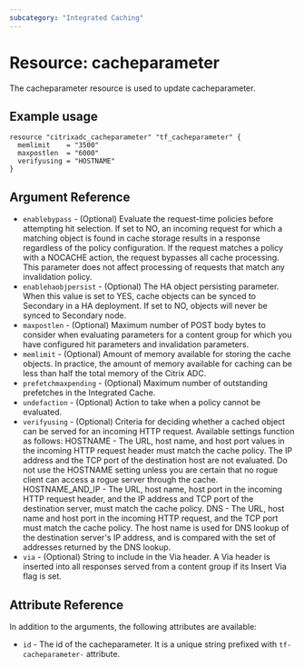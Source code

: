 ```yaml
---
subcategory: "Integrated Caching"
---
```


# Resource: cacheparameter

The cacheparameter resource is used to update cacheparameter.


## Example usage

```hcl
resource "citrixadc_cacheparameter" "tf_cacheparameter" {
  memlimit    = "3500"
  maxpostlen  = "6000"
  verifyusing = "HOSTNAME"
}
```


## Argument Reference

* `enablebypass` - (Optional) Evaluate the request-time policies before attempting hit selection. If set to NO, an incoming request for which a matching object is found in cache storage results in a response regardless of the policy configuration. If the request matches a policy with a NOCACHE action, the request bypasses all cache processing.  This parameter does not affect processing of requests that match any invalidation policy.
* `enablehaobjpersist` - (Optional) The HA object persisting parameter. When this value is set to YES, cache objects can be synced to Secondary in a HA deployment.  If set to NO, objects will never be synced to Secondary node.
* `maxpostlen` - (Optional) Maximum number of POST body bytes to consider when evaluating parameters for a content group for which you have configured hit parameters and invalidation parameters.
* `memlimit` - (Optional) Amount of memory available for storing the cache objects. In practice, the amount of memory available for caching can be less than half the total memory of the Citrix ADC.
* `prefetchmaxpending` - (Optional) Maximum number of outstanding prefetches in the Integrated Cache.
* `undefaction` - (Optional) Action to take when a policy cannot be evaluated.
* `verifyusing` - (Optional) Criteria for deciding whether a cached object can be served for an incoming HTTP request. Available settings function as follows: HOSTNAME - The URL, host name, and host port values in the incoming HTTP request header must match the cache policy. The IP address and the TCP port of the destination host are not evaluated. Do not use the HOSTNAME setting unless you are certain that no rogue client can access a rogue server through the cache.  HOSTNAME_AND_IP - The URL, host name, host port in the incoming HTTP request header, and the IP address and TCP port of the destination server, must match the cache policy. DNS - The URL, host name and host port in the incoming HTTP request, and the TCP port must match the cache policy. The host name is used for DNS lookup of the destination server's IP address, and is compared with the set of addresses returned by the DNS lookup.
* `via` - (Optional) String to include in the Via header. A Via header is inserted into all responses served from a content group if its Insert Via flag is set.


## Attribute Reference

In addition to the arguments, the following attributes are available:

* `id` - The id of the cacheparameter. It is a unique string prefixed with `tf-cacheparameter-` attribute.
